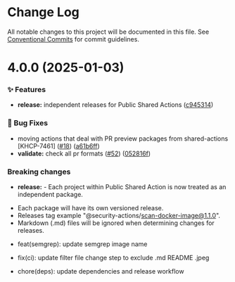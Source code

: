 # Change Log

All notable changes to this project will be documented in this file.
See [Conventional Commits](https://conventionalcommits.org) for commit guidelines.

# 4.0.0 (2025-01-03)


### ✨ Features

* **release:** independent releases for Public Shared Actions ([c945314](https://github.com/Kong/public-shared-actions/commit/c945314f424d1d8e53a1f7618266362630f03704))


### 🐛 Bug Fixes

* moving actions that deal with PR preview packages from shared-actions [KHCP-7461] ([#18](https://github.com/Kong/public-shared-actions/issues/18)) ([a61b6ff](https://github.com/Kong/public-shared-actions/commit/a61b6ff5141d0692f3a0fe1c2bff5b4c1b63aee7))
* **validate:** check all pr formats ([#52](https://github.com/Kong/public-shared-actions/issues/52)) ([052816f](https://github.com/Kong/public-shared-actions/commit/052816facfea621ca1d555d69fb84cd9b4c446ec))


### Breaking changes

* **release:** - Each project within Public Shared Action is now treated as an independent package.
- Each package will have its own versioned release.
- Releases tag example "@security-actions/scan-docker-image@1.1.0".
- Markdown (.md) files will be ignored when determining changes for releases.

* feat(semgrep): update semgrep image name

* fix(ci): update filter file change step to exclude .md README .jpeg

* chore(deps): update dependencies and release workflow
